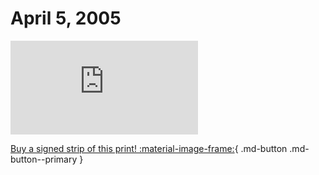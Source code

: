 # April 5, 2005

![](https://www.achewood.com/comic.php?date=04052005)

[Buy a signed strip of this print! :material-image-frame:](https://achewood-holiday-pop-up.myshopify.com/products/strip#04052005){ .md-button .md-button--primary }
